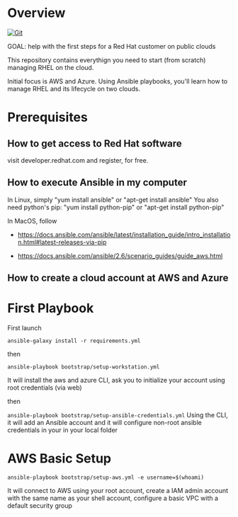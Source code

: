 # Overview

[![Git](https://app.soluble.cloud/api/v1/public/badges/6ac7fce7-4acb-43a0-ab26-84adecb0afd4.svg?orgId=568518005652)](https://app.soluble.cloud/repos/details/github.com/marcosgm/rhel-cloud-101?orgId=568518005652)  

GOAL: help with the first steps for a Red Hat customer on public clouds 

This repository contains everythign you need to start (from scratch) managing RHEL on the cloud.

Initial focus is AWS and Azure. Using Ansible playbooks, you'll learn how to manage RHEL and its lifecycle on two clouds.

# Prerequisites
## How to get access to Red Hat software
visit developer.redhat.com and register, for free.

## How to execute Ansible in my computer
In Linux, simply "yum install ansible" or "apt-get install ansible"
You also need python's pip: "yum install python-pip" or "apt-get install python-pip"

In MacOS, follow 
- https://docs.ansible.com/ansible/latest/installation_guide/intro_installation.html#latest-releases-via-pip

- https://docs.ansible.com/ansible/2.6/scenario_guides/guide_aws.html

## How to create a cloud account at AWS and Azure


# First Playbook
First launch

`ansible-galaxy install -r requirements.yml `

then

`ansible-playbook bootstrap/setup-workstation.yml`

It will install the aws and azure CLI, ask you to initialize your account using root credentials (via web)

then

`ansible-playbook bootstrap/setup-ansible-credentials.yml`
Using the CLI, it will add an Ansible account and it will configure non-root ansible credentials in your in your local folder

# AWS Basic Setup
`ansible-playbook bootstrap/setup-aws.yml -e username=$(whoami)` 

It will connect to AWS using your root account, create a IAM admin account with the same name as your shell account, configure a basic VPC with a default security group